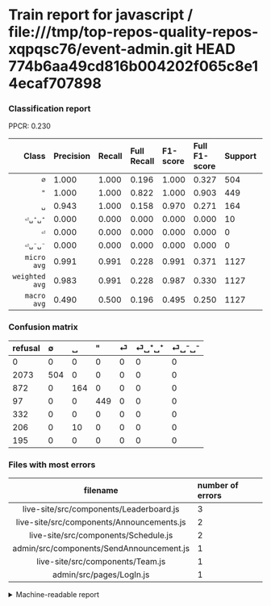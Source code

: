 # Train report for javascript / file:///tmp/top-repos-quality-repos-xqpqsc76/event-admin.git HEAD 774b6aa49cd816b004202f065c8e14ecaf707898

### Classification report

PPCR: 0.230

| Class | Precision | Recall | Full Recall | F1-score | Full F1-score | Support | Full Support | PPCR |
|------:|:----------|:-------|:------------|:---------|:---------|:--------|:-------------|:-----|
| `∅` | 1.000| 1.000| 0.196| 1.000| 0.327| 504| 2577| 0.196 |
| `"` | 1.000| 1.000| 0.822| 1.000| 0.903| 449| 546| 0.822 |
| `␣` | 0.943| 1.000| 0.158| 0.970| 0.271| 164| 1036| 0.158 |
| `⏎␣⁺␣⁺` | 0.000| 0.000| 0.000| 0.000| 0.000| 10| 216| 0.046 |
| `⏎` | 0.000| 0.000| 0.000| 0.000| 0.000| 0| 332| 0.000 |
| `⏎␣⁻␣⁻` | 0.000| 0.000| 0.000| 0.000| 0.000| 0| 195| 0.000 |
| `micro avg` | 0.991| 0.991| 0.228| 0.991| 0.371| 1127| 4902| 0.230 |
| `weighted avg` | 0.983| 0.991| 0.228| 0.987| 0.330| 1127| 4902| 0.230 |
| `macro avg` | 0.490| 0.500| 0.196| 0.495| 0.250| 1127| 4902| 0.230 |

### Confusion matrix

|refusal|  ∅| ␣| "| ⏎| ⏎␣⁺␣⁺| ⏎␣⁻␣⁻| 
|:---|:---|:---|:---|:---|:---|:---|
|0 |0 |0 |0 |0 |0 |0 |
|2073 |504 |0 |0 |0 |0 |0 |
|872 |0 |164 |0 |0 |0 |0 |
|97 |0 |0 |449 |0 |0 |0 |
|332 |0 |0 |0 |0 |0 |0 |
|206 |0 |10 |0 |0 |0 |0 |
|195 |0 |0 |0 |0 |0 |0 |

### Files with most errors

| filename | number of errors|
|:----:|:-----|
| live-site/src/components/Leaderboard.js | 3 |
| live-site/src/components/Announcements.js | 2 |
| live-site/src/components/Schedule.js | 2 |
| admin/src/components/SendAnnouncement.js | 1 |
| live-site/src/components/Team.js | 1 |
| admin/src/pages/LogIn.js | 1 |

<details>
    <summary>Machine-readable report</summary>
```json
{
  "cl_report": {"\"": {"f1-score": 1.0, "precision": 1.0, "recall": 1.0, "support": 449}, "macro avg": {"f1-score": 0.495069033530572, "precision": 0.4904214559386973, "recall": 0.5, "support": 1127}, "micro avg": {"f1-score": 0.9911268855368234, "precision": 0.9911268855368234, "recall": 0.9911268855368234, "support": 1127}, "weighted avg": {"f1-score": 0.9868215873949271, "precision": 0.982763720180726, "recall": 0.9911268855368234, "support": 1127}, "\u2205": {"f1-score": 1.0, "precision": 1.0, "recall": 1.0, "support": 504}, "\u23ce": {"f1-score": 0.0, "precision": 0.0, "recall": 0.0, "support": 0}, "\u23ce\u2423\u207a\u2423\u207a": {"f1-score": 0.0, "precision": 0.0, "recall": 0.0, "support": 10}, "\u23ce\u2423\u207b\u2423\u207b": {"f1-score": 0.0, "precision": 0.0, "recall": 0.0, "support": 0}, "\u2423": {"f1-score": 0.9704142011834319, "precision": 0.9425287356321839, "recall": 1.0, "support": 164}},
  "cl_report_full": {"\"": {"f1-score": 0.9025125628140703, "precision": 1.0, "recall": 0.8223443223443223, "support": 546}, "macro avg": {"f1-score": 0.25012557456017565, "precision": 0.4904214559386973, "recall": 0.19603695535011015, "support": 4902}, "micro avg": {"f1-score": 0.3705423785038978, "precision": 0.9911268855368234, "recall": 0.22786617707058343, "support": 4902}, "weighted avg": {"f1-score": 0.3298068133291203, "precision": 0.8362831028386255, "recall": 0.22786617707058343, "support": 4902}, "\u2205": {"f1-score": 0.32716650438169426, "precision": 1.0, "recall": 0.19557625145518046, "support": 2577}, "\u23ce": {"f1-score": 0.0, "precision": 0.0, "recall": 0.0, "support": 332}, "\u23ce\u2423\u207a\u2423\u207a": {"f1-score": 0.0, "precision": 0.0, "recall": 0.0, "support": 216}, "\u23ce\u2423\u207b\u2423\u207b": {"f1-score": 0.0, "precision": 0.0, "recall": 0.0, "support": 195}, "\u2423": {"f1-score": 0.27107438016528923, "precision": 0.9425287356321839, "recall": 0.1583011583011583, "support": 1036}},
  "ppcr": 0.229906160750714
}
```
</details>
